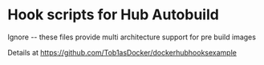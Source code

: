 # Hook scripts for Hub Autobuild

Ignore -- these files provide multi architecture support for pre build images

Details at https://github.com/Tob1asDocker/dockerhubhooksexample
